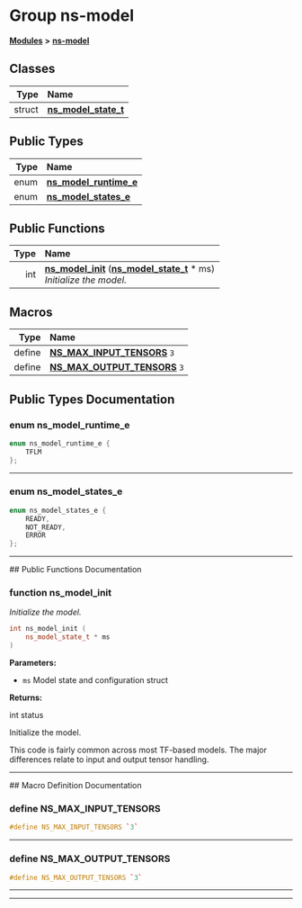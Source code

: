 

# Group ns-model



[**Modules**](modules.md) **>** [**ns-model**](group__ns-model.md)




















## Classes

| Type | Name |
| ---: | :--- |
| struct | [**ns\_model\_state\_t**](structns__model__state__t.md) <br> |


## Public Types

| Type | Name |
| ---: | :--- |
| enum  | [**ns\_model\_runtime\_e**](#enum-ns_model_runtime_e)  <br> |
| enum  | [**ns\_model\_states\_e**](#enum-ns_model_states_e)  <br> |




















## Public Functions

| Type | Name |
| ---: | :--- |
|  int | [**ns\_model\_init**](#function-ns_model_init) ([**ns\_model\_state\_t**](structns__model__state__t.md) \* ms) <br>_Initialize the model._  |



























## Macros

| Type | Name |
| ---: | :--- |
| define  | [**NS\_MAX\_INPUT\_TENSORS**](ns__model_8h.md#define-ns_max_input_tensors)  `3`<br> |
| define  | [**NS\_MAX\_OUTPUT\_TENSORS**](ns__model_8h.md#define-ns_max_output_tensors)  `3`<br> |

## Public Types Documentation




### enum ns\_model\_runtime\_e 

```C++
enum ns_model_runtime_e {
    TFLM
};
```




<hr>



### enum ns\_model\_states\_e 

```C++
enum ns_model_states_e {
    READY,
    NOT_READY,
    ERROR
};
```




<hr>
## Public Functions Documentation




### function ns\_model\_init 

_Initialize the model._ 
```C++
int ns_model_init (
    ns_model_state_t * ms
) 
```





**Parameters:**


* `ms` Model state and configuration struct 



**Returns:**

int status


Initialize the model.


This code is fairly common across most TF-based models. The major differences relate to input and output tensor handling. 


        

<hr>
## Macro Definition Documentation





### define NS\_MAX\_INPUT\_TENSORS 

```C++
#define NS_MAX_INPUT_TENSORS `3`
```




<hr>



### define NS\_MAX\_OUTPUT\_TENSORS 

```C++
#define NS_MAX_OUTPUT_TENSORS `3`
```




<hr>

------------------------------


